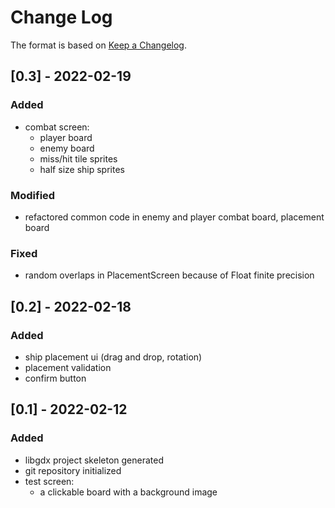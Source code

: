 
# Change Log
The format is based on [Keep a Changelog](http://keepachangelog.com/).

## [0.3] - 2022-02-19
### Added
- combat screen:
  - player board
  - enemy board
  - miss/hit tile sprites
  - half size ship sprites

### Modified
- refactored common code in enemy and player combat board, placement board

### Fixed
- random overlaps in PlacementScreen because of Float finite precision


## [0.2] - 2022-02-18
### Added
- ship placement ui (drag and drop, rotation)
- placement validation
- confirm button


## [0.1] - 2022-02-12

### Added
- libgdx project skeleton generated
- git repository initialized
- test screen:
    - a clickable board with a background image
  
